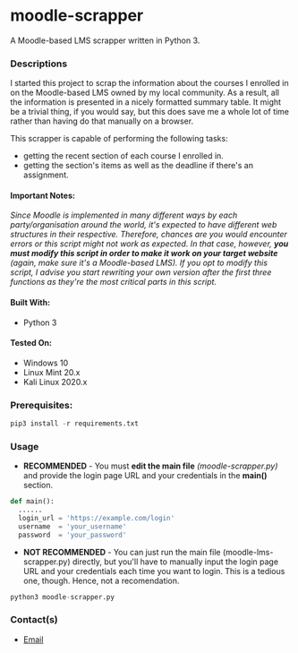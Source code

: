 # moodle-scrapper
A Moodle-based LMS scrapper written in Python 3.

### Descriptions

I started this project to scrap the information about the courses I enrolled in on the Moodle-based LMS owned by my local community. As a result, all the information is presented in a nicely formatted summary table. It might be a trivial thing, if you would say, but this does save me a whole lot of time rather than having do that manually on a browser.

This scrapper is capable of performing the following tasks:
* getting the recent section of each course I enrolled in.
* getting the section's items as well as the deadline if there's an assignment.

#### Important Notes:
*Since Moodle is implemented in many different ways by each party/organisation around the world, it's expected to have different web structures in their respective. Therefore, chances are you would encounter errors or this script might not work as expected. In that case, however, **you must modify this script in order to make it work on your target website** (again, make sure it's a Moodle-based LMS). If you opt to modify this script, I advise you start rewriting your own version after the first three functions as they're the most critical parts in this script.*

#### Built With:
* Python 3

#### Tested On:
* Windows 10
* Linux Mint 20.x
* Kali Linux 2020.x

### Prerequisites:
  ```python
  pip3 install -r requirements.txt
  ```

### Usage
* **RECOMMENDED** - You must **edit the main file** *(moodle-scrapper.py)* and provide the login page URL and your credentials in the **main()** section.
```python
def main():
  ......
  login_url = 'https://example.com/login'
  username  = 'your_username'
  password  = 'your_password'
```

* **NOT RECOMMENDED** - You can just run the main file (moodle-lms-scrapper.py) directly, but you'll have to manually input the login page URL and your credentials each time you want to login. This is a tedious one, though. Hence, not a recomendation.
```python
python3 moodle-scrapper.py
```

### Contact(s)
* <a href="mailto:achmadfebryanto@gmail.com">Email</a>
